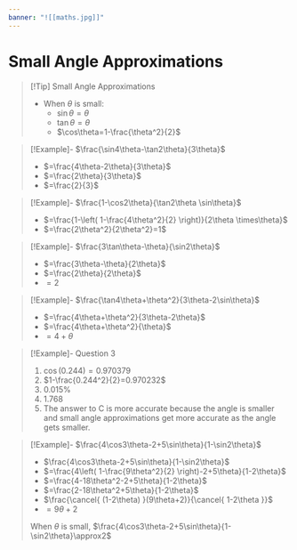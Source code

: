 ```yaml
---
banner: "![[maths.jpg]]"
---
```

# Small Angle Approximations 

> [!Tip] Small Angle Approximations 
> - When $\theta$ is small:
> 	- $\sin\theta=\theta$
> 	- $\tan\theta=\theta$
> 	- $\cos\theta=1-\frac{\theta^2}{2}$

> [!Example]- $\frac{\sin4\theta-\tan2\theta}{3\theta}$
> - $=\frac{4\theta-2\theta}{3\theta}$
> - $=\frac{2\theta}{3\theta}$
> - $=\frac{2}{3}$

> [!Example]- $\frac{1-\cos2\theta}{\tan2\theta \sin\theta}$
> - $=\frac{1-\left( 1-\frac{4\theta^2}{2} \right)}{2\theta \times\theta}$
> - $=\frac{2\theta^2}{2\theta^2}=1$

> [!Example]- $\frac{3\tan\theta-\theta}{\sin2\theta}$
> - $=\frac{3\theta-\theta}{2\theta}$
> - $=\frac{2\theta}{2\theta}$
> - $=2$

> [!Example]- $\frac{\tan4\theta+\theta^2}{3\theta-2\sin\theta}$
> - $=\frac{4\theta+\theta^2}{3\theta-2\theta}$
> - $=\frac{4\theta+\theta^2}{\theta}$
> - $=4+\theta$

> [!Example]- Question 3
> 1. $\cos(0.244)=0.970379$
> 2. $1-\frac{0.244^2}{2}=0.970232$
> 3. $0.015\%$
> 4. $1.768$
> 5. The answer to C is more accurate because the angle is smaller and small angle approximations get more accurate as the angle gets smaller.

> [!Example]- $\frac{4\cos3\theta-2+5\sin\theta}{1-\sin2\theta}$
> - $\frac{4\cos3\theta-2+5\sin\theta}{1-\sin2\theta}$
> - $=\frac{4\left( 1-\frac{9\theta^2}{2} \right)-2+5\theta}{1-2\theta}$
> - $=\frac{4-18\theta^2-2+5\theta}{1-2\theta}$
> - $=\frac{2-18\theta^2+5\theta}{1-2\theta}$
> - $\frac{\cancel{ (1-2\theta) }(9\theta+2)}{\cancel{ 1-2\theta }}$
> - $=9\theta+2$
> 
> When $\theta$ is small, $\frac{4\cos3\theta-2+5\sin\theta}{1-\sin2\theta}\approx2$
